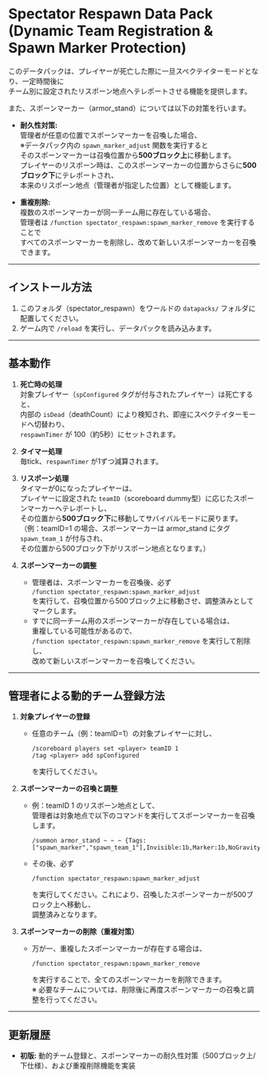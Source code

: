 # Spectator Respawn Data Pack (Dynamic Team Registration & Spawn Marker Protection)

このデータパックは、プレイヤーが死亡した際に一旦スペクテイターモードとなり、一定時間後に  
チーム別に設定されたリスポーン地点へテレポートさせる機能を提供します。

また、スポーンマーカー（armor_stand）については以下の対策を行います。

- **耐久性対策:**  
  管理者が任意の位置でスポーンマーカーを召喚した場合、  
  ※データパック内の `spawn_marker_adjust` 関数を実行すると  
  そのスポーンマーカーは召喚位置から**500ブロック上**に移動します。  
  プレイヤーのリスポーン時は、このスポーンマーカーの位置からさらに**500ブロック下**にテレポートされ、  
  本来のリスポーン地点（管理者が指定した位置）として機能します。

- **重複削除:**  
  複数のスポーンマーカーが同一チーム用に存在している場合、  
  管理者は `/function spectator_respawn:spawn_marker_remove` を実行することで  
  すべてのスポーンマーカーを削除し、改めて新しいスポーンマーカーを召喚できます。


---

## インストール方法

1. このフォルダ（spectator_respawn）をワールドの `datapacks/` フォルダに配置してください。  
2. ゲーム内で `/reload` を実行し、データパックを読み込みます。

---

## 基本動作

1. **死亡時の処理**  
   対象プレイヤー（`spConfigured` タグが付与されたプレイヤー）は死亡すると、  
   内部の `isDead`（deathCount）により検知され、即座にスペクテイターモードへ切替わり、  
   `respawnTimer` が 100（約5秒）にセットされます。

2. **タイマー処理**  
   毎tick、`respawnTimer` が1ずつ減算されます。

3. **リスポーン処理**  
   タイマーが0になったプレイヤーは、  
   プレイヤーに設定された `teamID`（scoreboard dummy型）に応じたスポーンマーカーへテレポートし、  
   その位置から**500ブロック下**に移動してサバイバルモードに戻ります。  
   （例：teamID=1 の場合、スポーンマーカーは armor_stand にタグ `spawn_team_1` が付与され、  
   その位置から500ブロック下がリスポーン地点となります。）

4. **スポーンマーカーの調整**  
   - 管理者は、スポーンマーカーを召喚後、必ず  
     `/function spectator_respawn:spawn_marker_adjust`  
     を実行して、召喚位置から500ブロック上に移動させ、調整済みとしてマークします。  
   - すでに同一チーム用のスポーンマーカーが存在している場合は、  
     重複している可能性があるので、  
     `/function spectator_respawn:spawn_marker_remove` を実行して削除し、  
     改めて新しいスポーンマーカーを召喚してください。

---

## 管理者による動的チーム登録方法

1. **対象プレイヤーの登録**  
   - 任意のチーム（例：teamID=1）の対象プレイヤーに対し、  
     ```
     /scoreboard players set <player> teamID 1
     /tag <player> add spConfigured
     ```
     を実行してください。

2. **スポーンマーカーの召喚と調整**  
   - 例：teamID 1 のリスポーン地点として、  
     管理者は対象地点で以下のコマンドを実行してスポーンマーカーを召喚します。
     ```
     /summon armor_stand ~ ~ ~ {Tags:["spawn_marker","spawn_team_1"],Invisible:1b,Marker:1b,NoGravity:1b}
     ```
   - その後、必ず  
     ```
     /function spectator_respawn:spawn_marker_adjust
     ```
     を実行してください。これにより、召喚したスポーンマーカーが500ブロック上へ移動し、  
     調整済みとなります。

3. **スポーンマーカーの削除（重複対策）**  
   - 万が一、重複したスポーンマーカーが存在する場合は、  
     ```
     /function spectator_respawn:spawn_marker_remove
     ```
     を実行することで、全てのスポーンマーカーを削除できます。  
     ※ 必要なチームについては、削除後に再度スポーンマーカーの召喚と調整を行ってください。

---

## 更新履歴

- **初版:** 動的チーム登録と、スポーンマーカーの耐久性対策（500ブロック上/下仕様）、および重複削除機能を実装